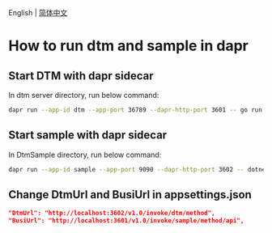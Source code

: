 English | [简体中文](./RunOnDapr-cn.md)

# How to run dtm and sample in dapr

## Start DTM with dapr sidecar

In dtm server directory, run below command:

```bash
dapr run --app-id dtm --app-port 36789 --dapr-http-port 3601 -- go run main.go
```

## Start sample with dapr sidecar

In DtmSample directory, run below command:

```bash
dapr run --app-id sample --app-port 9090 --dapr-http-port 3602 -- dotnet run
```

## Change DtmUrl and BusiUrl in appsettings.json

```json
"DtmUrl": "http://localhost:3602/v1.0/invoke/dtm/method",
"BusiUrl": "http://localhost:3601/v1.0/invoke/sample/method/api",
```